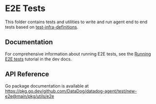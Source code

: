 # E2E Tests

This folder contains tests and utilities to write and run agent end to end tests based on [test-infra-definitions](https://github.com/DataDog/test-infra-definitions).

## Documentation

For comprehensive information about running E2E tests, see the [Running E2E tests](https://datadoghq.dev/datadog-agent/how-to/test/e2e/) tutorial in the dev docs.

## API Reference

Go package documentation is available at https://pkg.go.dev/github.com/DataDog/datadog-agent/test/new-e2e@main/pkg/utils/e2e
